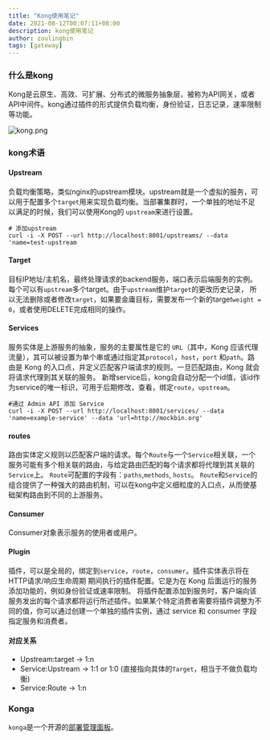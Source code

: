 ```yaml
---
title: "Kong使用笔记"
date: 2021-08-12T00:07:11+08:00
description: kong使用笔记
author: zoulingbin
tags: [gateway]
---
```

<!--more-->

### 什么是kong
Kong是云原生、高效、可扩展、分布式的微服务抽象层，被称为API网关，或者API中间件。kong通过插件的形式提供负载均衡，身份验证，日志记录，速率限制等功能。

![kong.png](https://i.loli.net/2021/08/12/iHvf5Je16bhxmWE.png)

### kong术语

#### Upstream

负载均衡策略，类似nginx的upstream模块。upstream就是一个虚拟的服务，可以用于配置多个`target`用来实现负载均衡。当部署集群时，一个单独的地址不足以满足的时候，我们可以使用Kong的
`upstream`来进行设置。
```
# 添加upstream
curl -i -X POST --url http://localhost:8001/upstreams/ --data 'name=test-upstream
```

#### Target
目标IP地址/主机名，最终处理请求的backend服务，端口表示后端服务的实例。每个可以有`upstream`多个target。由于`upstream`维护`target`的更改历史记录，
所以无法删除或者修改`target`，如果要金庸目标，需要发布一个新的target`weight = 0`，或者使用DELETE完成相同的操作。

#### Services
服务实体是上游服务的抽象，服务的主要属性是它的 `URL`（其中，Kong 应该代理流量），其可以被设置为单个串或通过指定其`protocol`，`host`，`port` 和`path`。路由是 Kong 的入口点，并定义匹配客户端请求的规则。一旦匹配路由，Kong 就会将请求代理到其关联的服务。
新增service后，kong会自动分配一个id值，该id作为service的唯一标识，可用于后期修改，查看，绑定`route`，`upstream`。
```
#通过 Admin API 添加 Service
curl -i -X POST --url http://localhost:8001/services/ --data 'name=example-service' --data 'url=http://mockbin.org'
```

#### routes
路由实体定义规则以匹配客户端的请求。每个`Route`与一个`Service`相关联，一个服务可能有多个相关联的路由，与给定路由匹配的每个请求都将代理到其关联的`Service`上。
`Route`可配置的字段有：`paths`,`methods`, `hosts`。
`Route`和`Service`的组合提供了一种强大的路由机制，可以在kong中定义细粒度的入口点，从而使基础架构路由到不同的上游服务。

#### Consumer
Consumer对象表示服务的使用者或用户。

#### Plugin
插件，可以是全局的，绑定到`service`，`route`，`consumer`。插件实体表示将在 HTTP请求/响应生命周期 期间执行的插件配置。它是为在 Kong 后面运行的服务添加功能的，例如身份验证或速率限制。
将插件配置添加到服务时，客户端向该服务发出的每个请求都将运行所述插件。如果某个特定消费者需要将插件调整为不同的值，你可以通过创建一个单独的插件实例，通过 service 和 consumer 字段指定服务和消费者。

#### 对应关系

- Upstream:target -> 1:n
- Service:Upstream -> 1:1 or 1:0 (直接指向具体的`Target`，相当于不做负载均衡)
- Service:Route -> 1:n

### Konga
`konga`是一个开源的[部署管理面板](https://github.com/pantsel/konga)。